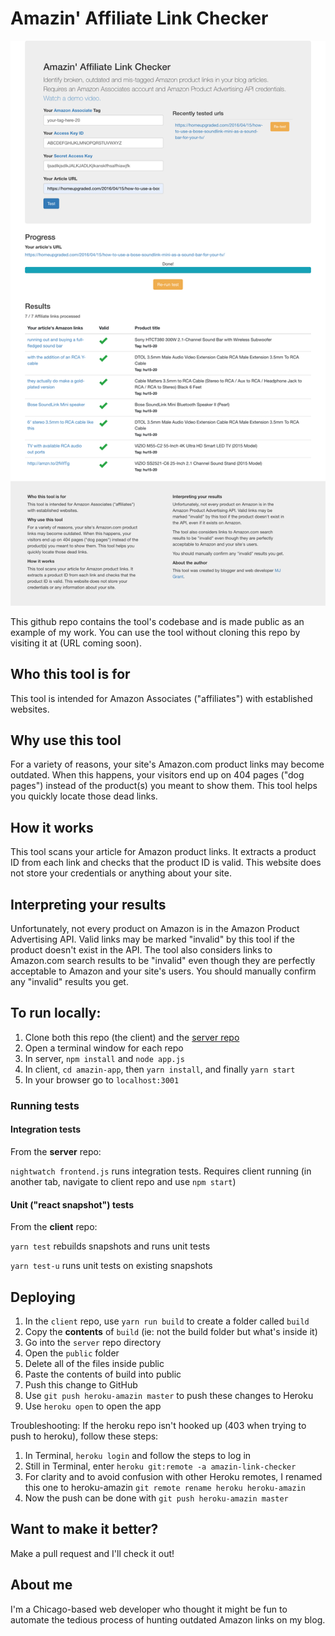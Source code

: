 # Amazin' Affiliate Link Checker

![alt text](screenshots/amazon-may-26-2019.png "Amazin' Link Checker screenshot 5/26/2019")

This github repo contains the tool's codebase and is made public as an example of my work. You can use the tool without cloning this repo by visiting it at (URL coming soon). 

## Who this tool is for
This tool is intended for Amazon Associates ("affiliates") with established websites.

## Why use this tool
For a variety of reasons, your site's Amazon.com product links may become outdated. When this happens, your visitors end up on 404 pages ("dog pages") instead of the product(s) you meant to show them. This tool helps you quickly locate those dead links.

## How it works
This tool scans your article for Amazon product links. It extracts a product ID from each link and checks that the product ID is valid. This website does not store your credentials or anything about your site.

## Interpreting your results
Unfortunately, not every product on Amazon is in the Amazon Product Advertising API. Valid links may be marked "invalid" by this tool if the product doesn't exist in the API. The tool also considers links to Amazon.com search results to be "invalid" even though they are perfectly acceptable to Amazon and your site's users. You should manually confirm any "invalid" results you get.

## To run locally:

1. Clone both this repo (the client) and the [server repo](https://github.com/manderly/amazin-link-checker-server)
2. Open a terminal window for each repo
3. In server, ```npm install``` and ```node app.js```
4. In client, ```cd amazin-app```, then ```yarn install```, and finally ```yarn start``` 
5. In your browser go to ```localhost:3001```

### Running tests

#### Integration tests

From the **server** repo: 

```nightwatch frontend.js``` runs integration tests. Requires client running (in another tab, navigate to client repo and use ```npm start```)

#### Unit ("react snapshot") tests

From the **client** repo:

```yarn test``` rebuilds snapshots and runs unit tests

```yarn test-u``` runs unit tests on existing snapshots

## Deploying

1. In the ```client``` repo, use ```yarn run build``` to create a folder called ```build```
2. Copy the **contents** of ``build`` (ie: not the build folder but what's inside it)
3. Go into the ```server``` repo directory
4. Open the ```public``` folder
5. Delete all of the files inside public
6. Paste the contents of build into public
7. Push this change to GitHub
8. Use ```git push heroku-amazin master``` to push these changes to Heroku
9. Use ```heroku open``` to open the app

Troubleshooting:
If the heroku repo isn't hooked up (403 when trying to push to heroku), follow these steps:
1. In Terminal, ```heroku login``` and follow the steps to log in
2. Still in Terminal, enter ```heroku git:remote -a amazin-link-checker```
3. For clarity and to avoid confusion with other Heroku remotes, I renamed this one to heroku-amazin ```git remote rename heroku heroku-amazin```
4. Now the push can be done with ```git push heroku-amazin master```


## Want to make it better?
Make a pull request and I'll check it out!

## About me

I'm a Chicago-based web developer who thought it might be fun to automate the tedious process of hunting outdated Amazon links on my blog.
